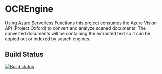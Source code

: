 # OCREngine

Using Azure Serverless Functions this project consumes the Azure Vision API (Project Oxford) to convert and analyze scaned documents.
The converted documents will be containing the extracted text so it can be copied out or indexed by search engines.


## Build Status
[![Build status](https://dev.azure.com/jhueppauff/OCREngine/_apis/build/status/OCREngine-ASP.NET%20Core-CI)](https://dev.azure.com/jhueppauff/OCREngine/_build/latest?definitionId=2)
